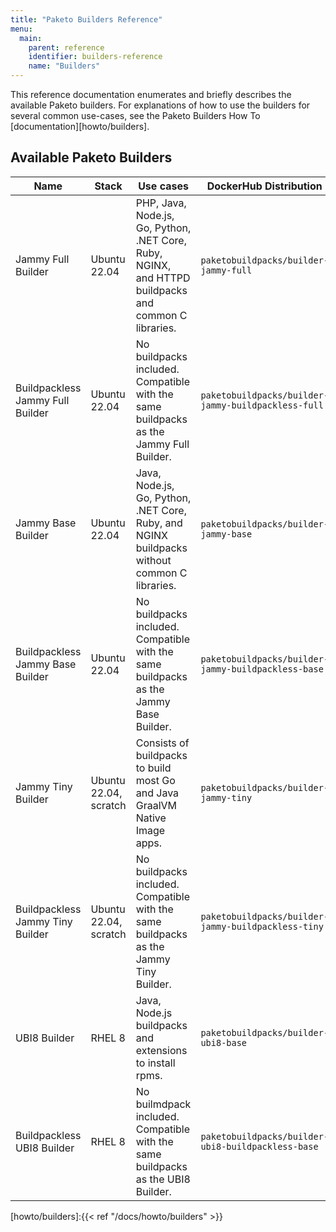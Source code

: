 ```yaml
---
title: "Paketo Builders Reference"
menu:
  main:
    parent: reference
    identifier: builders-reference
    name: "Builders"
---
```

This reference documentation enumerates and briefly describes the available Paketo builders. For
explanations of how to use the builders for several common use-cases, see the
Paketo Builders How To [documentation][howto/builders].


## Available Paketo Builders
| Name                             | Stack                 | Use cases                                                                                            | DockerHub Distribution                              | Github Repository                                                     |
|----------------------------------|-----------------------|------------------------------------------------------------------------------------------------------|-----------------------------------------------------|-----------------------------------------------------------------------|
| Jammy Full Builder               | Ubuntu 22.04          | PHP, Java, Node.js, Go, Python, .NET Core, Ruby, NGINX, and HTTPD buildpacks and common C libraries. | `paketobuildpacks/builder-jammy-full`               | https://github.com/paketo-buildpacks/builder-jammy-full               |
| Buildpackless Jammy Full Builder | Ubuntu 22.04          | No buildpacks included. Compatible with the same buildpacks as the Jammy Full Builder.               | `paketobuildpacks/builder-jammy-buildpackless-full` | https://github.com/paketo-buildpacks/builder-jammy-buildpackless-full |
| Jammy Base Builder               | Ubuntu 22.04          | Java, Node.js, Go, Python, .NET Core, Ruby, and NGINX buildpacks without common C libraries.         | `paketobuildpacks/builder-jammy-base`               | https://github.com/paketo-buildpacks/builder-jammy-base               |
| Buildpackless Jammy Base Builder | Ubuntu 22.04          | No buildpacks included. Compatible with the same buildpacks as the Jammy Base Builder.               | `paketobuildpacks/builder-jammy-buildpackless-base` | https://github.com/paketo-buildpacks/builder-jammy-buildpackless-base |
| Jammy Tiny Builder               | Ubuntu 22.04, scratch | Consists of buildpacks to build most Go and Java GraalVM Native Image apps.                          | `paketobuildpacks/builder-jammy-tiny`               | https://github.com/paketo-buildpacks/builder-jammy-tiny               |
| Buildpackless Jammy Tiny Builder | Ubuntu 22.04, scratch | No buildpacks included. Compatible with the same buildpacks as the Jammy Tiny Builder.               | `paketobuildpacks/builder-jammy-buildpackless-tiny` | https://github.com/paketo-buildpacks/builder-jammy-buildpackless-tiny |
| UBI8 Builder                     | RHEL 8                | Java, Node.js buildpacks and extensions to install rpms.                                             | `paketobuildpacks/builder-ubi8-base`                | https://github.com/paketo-buildpacks/builder-ubi8-base                |
| Buildpackless UBI8 Builder       | RHEL 8                | No builmdpack included. Compatible with the same buildpacks as the UBI8 Builder.                     | `paketobuildpacks/builder-ubi8-buildpackless-base`  | https://github.com/paketo-buildpacks/builder-ubi8-buildpackless-base  |


<!-- References -->
[howto/builders]:{{< ref "/docs/howto/builders" >}}

